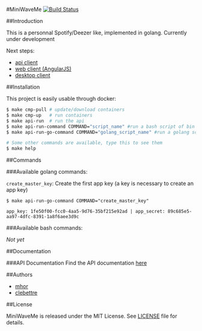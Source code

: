 #MiniWaveMe [![Build Status](https://travis-ci.org/miniwaveme/api.svg?branch=master)](https://travis-ci.org/miniwaveme/api)

##Introduction

This is a personnal Spotify/Deezer like, implemented in golang. Currently under development

Next steps:
- [api client](https://github.com/miniwaveme/go-miniwaveme-api)
- [web client (AngularJS)](https://github.com/miniwaveme/web-client)
- [desktop client](https://github.com/miniwaveme/desktop-client)

##Installation

This project is easily usable through docker:

```bash
$ make cmp-pull # update/download containers
$ make cmp-up   # run containers
$ make api-run  # run the api
$ make api-run-command COMMAND="script_name" #run a bash script of bin directory
$ make api-run-go-command COMMAND="golang_script_name" #run a golang script of bin directory

# Some other commands are available, type this to see them
$ make help
```

##Commands

###Available golang commands:

```create_master_key```: Create the first app key (a key is necessary to create an app key)

```
$ make api-run-go-command COMMAND="create_master_key"

app_key: 1fe50f00-fcc0-4aa5-9d76-35bf215e92ad | app_secret: 89c685e5-aa97-4dfc-8391-1a8f6aee3d9c

```

###Available bash commands:

*Not yet*


##Documentation

###API Documentation
Find the API documentation [here](http://miniwaveme.github.io/docs)

##Authors
- [mhor](http://github.com/mhor)
- [clebettre](http://github.com/clebettre)

##License

MiniWaveMe is released under the MIT License. See [LICENSE](LICENSE) file for details.
